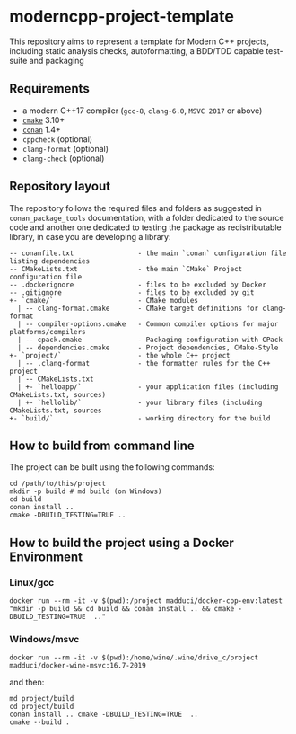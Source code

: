 # moderncpp-project-template

This repository aims to represent a template for Modern C++ projects, including static analysis checks, autoformatting, a BDD/TDD capable test-suite and packaging

## Requirements

* a modern C++17 compiler (`gcc-8`, `clang-6.0`, `MSVC 2017` or above)
* [`cmake`](https://cmake.org) 3.10+
* [`conan`](https://conan.io) 1.4+
* `cppcheck` (optional)
* `clang-format` (optional)
* `clang-check` (optional)

## Repository layout

The repository follows the required files and folders as suggested in `conan_package_tools` documentation, with a folder dedicated to the source code and another one dedicated to testing the package as redistributable library, in case you are developing a library:

```plain
-- conanfile.txt                - the main `conan` configuration file listing dependencies
-- CMakeLists.txt               - the main `CMake` Project configuration file
-- .dockerignore                - files to be excluded by Docker
-- .gitignore                   - files to be excluded by git
+- `cmake/`                     - CMake modules
  | -- clang-format.cmake       - CMake target definitions for clang-format
  | -- compiler-options.cmake   - Common compiler options for major platforms/compilers
  | -- cpack.cmake              - Packaging configuration with CPack
  | -- dependencies.cmake       - Project dependencies, CMake-Style
+- `project/`                   - the whole C++ project
  | -- .clang-format            - the formatter rules for the C++ project
  | -- CMakeLists.txt
  | +- `helloapp/`              - your application files (including CMakeLists.txt, sources)
  | +- `hellolib/`              - your library files (including CMakeLists.txt, sources
+- `build/`                     - working directory for the build
```

## How to build from command line

The project can be built using the following commands:

```shell
cd /path/to/this/project
mkdir -p build # md build (on Windows)
cd build
conan install ..
cmake -DBUILD_TESTING=TRUE ..
```

## How to build the project using a Docker Environment

### Linux/gcc

`docker run --rm -it -v $(pwd):/project madduci/docker-cpp-env:latest "mkdir -p build && cd build && conan install .. && cmake -DBUILD_TESTING=TRUE  .."`

### Windows/msvc

`docker run --rm -it -v $(pwd):/home/wine/.wine/drive_c/project madduci/docker-wine-msvc:16.7-2019`

and then:

```
md project/build
cd project/build
conan install .. cmake -DBUILD_TESTING=TRUE  ..
cmake --build .
```